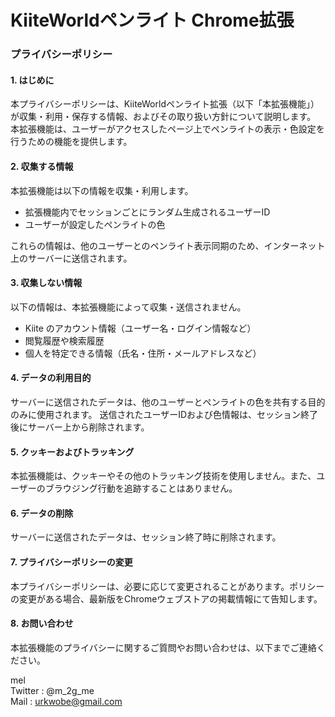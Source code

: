 # KiiteWorldペンライト Chrome拡張

### プライバシーポリシー

#### 1. はじめに
本プライバシーポリシーは、KiiteWorldペンライト拡張（以下「本拡張機能」）が収集・利用・保存する情報、およびその取り扱い方針について説明します。
本拡張機能は、ユーザーがアクセスしたページ上でペンライトの表示・色設定を行うための機能を提供します。

#### 2. 収集する情報
本拡張機能は以下の情報を収集・利用します。

- 拡張機能内でセッションごとにランダム生成されるユーザーID
- ユーザーが設定したペンライトの色

これらの情報は、他のユーザーとのペンライト表示同期のため、インターネット上のサーバーに送信されます。

#### 3. 収集しない情報
以下の情報は、本拡張機能によって収集・送信されません。

- Kiite のアカウント情報（ユーザー名・ログイン情報など）
- 閲覧履歴や検索履歴
- 個人を特定できる情報（氏名・住所・メールアドレスなど）

#### 4. データの利用目的
サーバーに送信されたデータは、他のユーザーとペンライトの色を共有する目的のみに使用されます。
送信されたユーザーIDおよび色情報は、セッション終了後にサーバー上から削除されます。

#### 5. クッキーおよびトラッキング
本拡張機能は、クッキーやその他のトラッキング技術を使用しません。また、ユーザーのブラウジング行動を追跡することはありません。

#### 6. データの削除
サーバーに送信されたデータは、セッション終了時に削除されます。

#### 7. プライバシーポリシーの変更
本プライバシーポリシーは、必要に応じて変更されることがあります。ポリシーの変更がある場合、最新版をChromeウェブストアの掲載情報にて告知します。

#### 8. お問い合わせ
本拡張機能のプライバシーに関するご質問やお問い合わせは、以下までご連絡ください。

mel <br>
Twitter : @m_2g_me <br>
Mail : urkwobe@gmail.com





